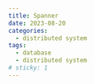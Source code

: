 ```yaml
---
title: Spanner
date: 2023-08-20
categories:
  - distributed system
tags:
  - database
  - distributed system
# sticky: 1
---
```

